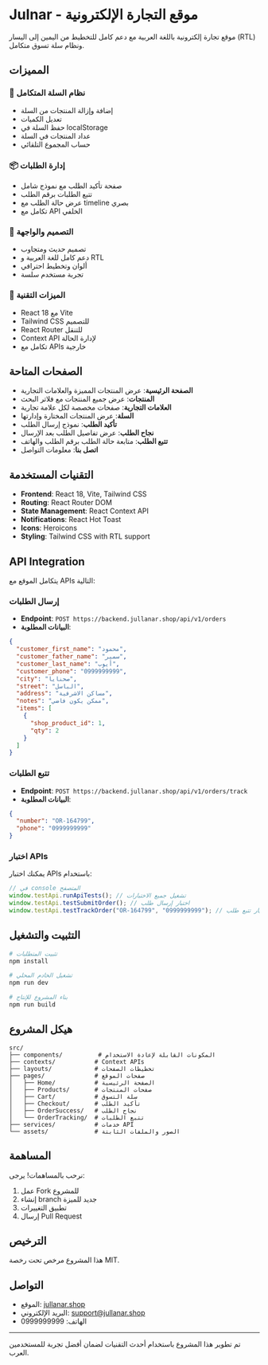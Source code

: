 # Julnar - موقع التجارة الإلكترونية

موقع تجارة إلكترونية باللغة العربية مع دعم كامل للتخطيط من اليمين إلى اليسار (RTL) ونظام سلة تسوق متكامل.

## المميزات

### 🛒 نظام السلة المتكامل
- إضافة وإزالة المنتجات من السلة
- تعديل الكميات
- حفظ السلة في localStorage
- عداد المنتجات في السلة
- حساب المجموع التلقائي

### 📦 إدارة الطلبات
- صفحة تأكيد الطلب مع نموذج شامل
- تتبع الطلبات برقم الطلب
- عرض حالة الطلب مع timeline بصري
- تكامل مع API الخلفي

### 🎨 التصميم والواجهة
- تصميم حديث ومتجاوب
- دعم كامل للغة العربية و RTL
- ألوان وتخطيط احترافي
- تجربة مستخدم سلسة

### 🔧 الميزات التقنية
- React 18 مع Vite
- Tailwind CSS للتصميم
- React Router للتنقل
- Context API لإدارة الحالة
- تكامل مع APIs خارجية

## الصفحات المتاحة

- **الصفحة الرئيسية**: عرض المنتجات المميزة والعلامات التجارية
- **المنتجات**: عرض جميع المنتجات مع فلاتر البحث
- **العلامات التجارية**: صفحات مخصصة لكل علامة تجارية
- **السلة**: عرض المنتجات المختارة وإدارتها
- **تأكيد الطلب**: نموذج إرسال الطلب
- **نجاح الطلب**: عرض تفاصيل الطلب بعد الإرسال
- **تتبع الطلب**: متابعة حالة الطلب برقم الطلب والهاتف
- **اتصل بنا**: معلومات التواصل

## التقنيات المستخدمة

- **Frontend**: React 18, Vite, Tailwind CSS
- **Routing**: React Router DOM
- **State Management**: React Context API
- **Notifications**: React Hot Toast
- **Icons**: Heroicons
- **Styling**: Tailwind CSS with RTL support

## API Integration

يتكامل الموقع مع APIs التالية:

### إرسال الطلبات
- **Endpoint**: `POST https://backend.jullanar.shop/api/v1/orders`
- **البيانات المطلوبة**:
```json
{
  "customer_first_name": "محمود",
  "customer_father_name": "سمير",
  "customer_last_name": "أيوب", 
  "customer_phone": "0999999999",
  "city": "صحنايا",
  "street": "الباسل",
  "address": "مساكن الاشرفية",
  "notes": "ممكن يكون فاضي",
  "items": [
    {
      "shop_product_id": 1,
      "qty": 2
    }
  ]
}
```

### تتبع الطلبات
- **Endpoint**: `POST https://backend.jullanar.shop/api/v1/orders/track`
- **البيانات المطلوبة**:
```json
{
  "number": "OR-164799",
  "phone": "0999999999"
}
```

### اختبار APIs
يمكنك اختبار APIs باستخدام:
```javascript
// في console المتصفح
window.testApi.runApiTests(); // تشغيل جميع الاختبارات
window.testApi.testSubmitOrder(); // اختبار إرسال طلب
window.testApi.testTrackOrder("OR-164799", "0999999999"); // اختبار تتبع طلب
```

## التثبيت والتشغيل

```bash
# تثبيت المتطلبات
npm install

# تشغيل الخادم المحلي
npm run dev

# بناء المشروع للإنتاج
npm run build
```

## هيكل المشروع

```
src/
├── components/          # المكونات القابلة لإعادة الاستخدام
├── contexts/           # Context APIs
├── layouts/            # تخطيطات الصفحات
├── pages/              # صفحات الموقع
│   ├── Home/           # الصفحة الرئيسية
│   ├── Products/       # صفحات المنتجات
│   ├── Cart/           # سلة التسوق
│   ├── Checkout/       # تأكيد الطلب
│   ├── OrderSuccess/   # نجاح الطلب
│   └── OrderTracking/  # تتبع الطلبات
├── services/           # خدمات API
└── assets/             # الصور والملفات الثابتة
```

## المساهمة

نرحب بالمساهمات! يرجى:
1. عمل Fork للمشروع
2. إنشاء branch جديد للميزة
3. تطبيق التغييرات
4. إرسال Pull Request

## الترخيص

هذا المشروع مرخص تحت رخصة MIT.

## التواصل

- الموقع: [jullanar.shop](https://jullanar.shop)
- البريد الإلكتروني: support@jullanar.shop
- الهاتف: 0999999999

---

تم تطوير هذا المشروع باستخدام أحدث التقنيات لضمان أفضل تجربة للمستخدمين العرب.
